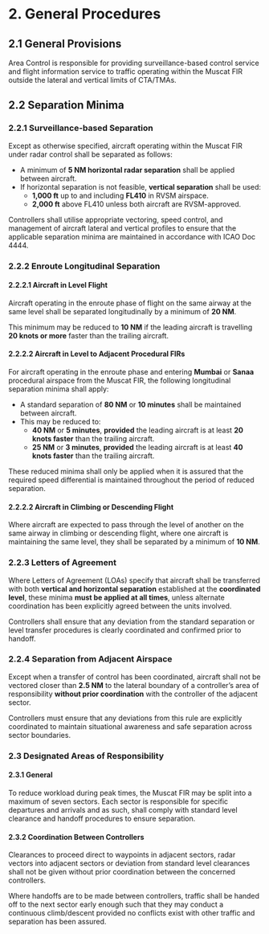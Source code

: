 # 2. General Procedures
## 2.1 General Provisions
Area Control is responsible for providing surveillance-based control service and flight information service to traffic operating within the Muscat FIR outside the lateral and vertical limits of CTA/TMAs.

## 2.2 Separation Minima
### 2.2.1 Surveillance-based Separation
Except as otherwise specified, aircraft operating within the Muscat FIR under radar control shall be separated as follows:

- A minimum of **5 NM horizontal radar separation** shall be applied between aircraft.
- If horizontal separation is not feasible, **vertical separation** shall be used:
  - **1,000 ft** up to and including **FL410** in RVSM airspace.
  - **2,000 ft** above FL410 unless both aircraft are RVSM-approved.

Controllers shall utilise appropriate vectoring, speed control, and management of aircraft lateral and vertical profiles to ensure that the applicable separation minima are maintained in accordance with ICAO Doc 4444.

### 2.2.2 Enroute Longitudinal Separation
#### 2.2.2.1 Aircraft in Level Flight
Aircraft operating in the enroute phase of flight on the same airway at the same level shall be separated longitudinally by a minimum of **20 NM**.  

This minimum may be reduced to **10 NM** if the leading aircraft is travelling **20 knots or more** faster than the trailing aircraft. 

#### 2.2.2.2 Aircraft in Level to Adjacent Procedural FIRs
For aircraft operating in the enroute phase and entering **Mumbai** or **Sanaa** procedural airspace from the Muscat FIR, the following longitudinal separation minima shall apply:

- A standard separation of **80 NM** or **10 minutes** shall be maintained between aircraft.
- This may be reduced to:
    - **40 NM** or **5 minutes**, **provided** the leading aircraft is at least **20 knots faster** than the trailing aircraft.
    - **25 NM** or **3 minutes**, **provided** the leading aircraft is at least **40 knots faster** than the trailing aircraft.

These reduced minima shall only be applied when it is assured that the required speed differential is maintained throughout the period of reduced separation.

#### 2.2.2.2 Aircraft in Climbing or Descending Flight
Where aircraft are expected to pass through the level of another on the same airway in climbing or descending flight, where one aircraft is maintaining the same level, they shall be separated by a minimum of **10 NM**. 

### 2.2.3 Letters of Agreement
Where Letters of Agreement (LOAs) specify that aircraft shall be transferred with both **vertical and horizontal separation** established at the **coordinated level**, these minima **must be applied at all times**, unless alternate coordination has been explicitly agreed between the units involved.

Controllers shall ensure that any deviation from the standard separation or level transfer procedures is clearly coordinated and confirmed prior to handoff.

### 2.2.4 Separation from Adjacent Airspace
Except when a transfer of control has been coordinated, aircraft shall not be vectored closer than **2.5 NM** to the lateral boundary of a controller’s area of responsibility **without prior coordination** with the controller of the adjacent sector.

Controllers must ensure that any deviations from this rule are explicitly coordinated to maintain situational awareness and safe separation across sector boundaries.

### 2.3 Designated Areas of Responsibility
#### 2.3.1 General
To reduce workload during peak times, the Muscat FIR may be split into a maximum of seven sectors. Each sector is responsible for specific departures and arrivals and as such, shall comply with standard level clearance and handoff procedures to ensure separation. 

#### 2.3.2 Coordination Between Controllers
Clearances to proceed direct to waypoints in adjacent sectors, radar vectors into adjacent sectors or deviation from standard level clearances shall not be given without prior coordination between the concerned controllers. 

Where handoffs are to be made between controllers, traffic shall be handed off to the next sector early enough such that they may conduct a continuous climb/descent provided no conflicts exist with other traffic and separation has been assured. 
